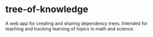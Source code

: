 # tree-of-knowledge
A web app for creating and sharing dependency trees. Intended for teaching and tracking learning of topics in math and science.
